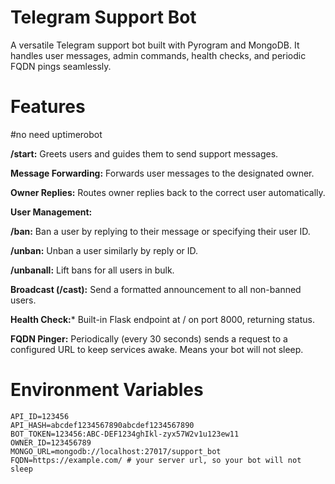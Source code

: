 # Telegram Support Bot

A versatile Telegram support bot built with Pyrogram and MongoDB. It handles user messages, admin commands, health checks, and periodic FQDN pings seamlessly.


# Features

#no need uptimerobot

**/start:** Greets users and guides them to send support messages.

**Message Forwarding:** Forwards user messages to the designated owner.

**Owner Replies:** Routes owner replies back to the correct user automatically.

**User Management:**

**/ban:** Ban a user by replying to their message or specifying their user ID.

**/unban:** Unban a user similarly by reply or ID.

**/unbanall:** Lift bans for all users in bulk.


**Broadcast (/cast):** Send a formatted announcement to all non-banned users.

**Health Check:*** Built-in Flask endpoint at / on port 8000, returning status.

**FQDN Pinger:** Periodically (every 30 seconds) sends a request to a configured URL to keep services awake. Means your bot will not sleep.

# Environment Variables

```env
API_ID=123456
API_HASH=abcdef1234567890abcdef1234567890
BOT_TOKEN=123456:ABC-DEF1234ghIkl-zyx57W2v1u123ew11
OWNER_ID=123456789
MONGO_URL=mongodb://localhost:27017/support_bot
FQDN=https://example.com/ # your server url, so your bot will not sleep
